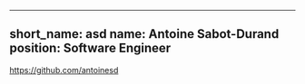 <!--
    Copyright (c) 2021 Red Hat, Inc. and others
    
    This program and the accompanying materials are made available under the
    Apache Software License 2.0 which is available at:
    https://www.apache.org/licenses/LICENSE-2.0.
    
    SPDX-License-Identifier: Apache-2.0
-->
---
short_name: asd
name: Antoine Sabot-Durand
position: Software Engineer
---
https://github.com/antoinesd